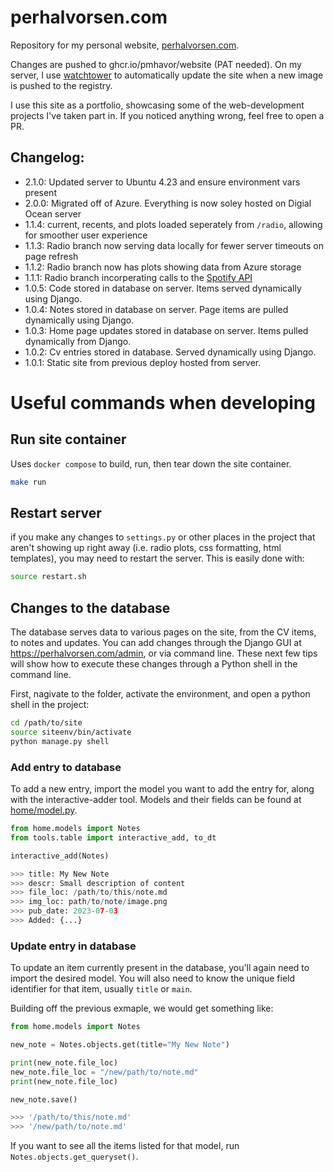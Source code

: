 # perhalvorsen.com 
Repository for my personal website, [perhalvorsen.com](https://perhalvorsen.com).

Changes are pushed to ghcr.io/pmhavor/website (PAT needed).
On my server, I use [watchtower](https://containrrr.dev/watchtower/) to automatically update the site when a new image is pushed to the registry.


I use this site as a portfolio, 
showcasing some of the web-development projects I've taken part in.
If you noticed anything wrong, feel free to open a PR.

## Changelog:
- 2.1.0: Updated server to Ubuntu 4.23 and ensure environment vars present
- 2.0.0: Migrated off of Azure. Everything is now soley hosted on Digial Ocean server
- 1.1.4: current, recents, and plots loaded seperately from `/radio`, allowing for smoother user experience
- 1.1.3: Radio branch now serving data locally for fewer server timeouts on page refresh
- 1.1.2: Radio branch now has plots showing data from Azure storage
- 1.1.1: Radio branch incorperating calls to the [Spotify API](developers.spotify.com)
- 1.0.5: Code stored in database on server. Items served dynamically using Django.
- 1.0.4: Notes stored in database on server. Page items are pulled dynamically using Django.
- 1.0.3: Home page updates stored in database on server. Items pulled dynamically from Django.
- 1.0.2: Cv entries stored in database. Served dynamically using Django.
- 1.0.1: Static site from previous deploy hosted from server.


# Useful commands when developing

## Run site container
Uses `docker compose` to build, run, then tear down the site container. 
```sh
make run
```


## Restart server 

if you make any changes to `settings.py` or other places in the project that aren't showing up right away (i.e. radio plots, css formatting, html templates),
 you may need to restart the server. This is easily done with:
```sh
source restart.sh
```

## Changes to the database 
The database serves data to various pages on the site, from the CV items, to notes and updates. 
You can add changes through the Django GUI at https://perhalvorsen.com/admin, or via command line. 
These next few tips will show how to execute these changes through a Python shell in the command line. 

First, nagivate to the folder, activate the environment, and open a python shell in the project:
```sh
cd /path/to/site
source siteenv/bin/activate
python manage.py shell
```

### Add entry to database

To add a new entry, import the model you want to add the entry for, along with the interactive-adder tool.
Models and their fields can be found at [home/model.py](home/models.py).

```python
from home.models import Notes
from tools.table import interactive_add, to_dt

interactive_add(Notes)

>>> title: My New Note
>>> descr: Small description of content
>>> file_loc: /path/to/this/note.md
>>> img_loc: path/to/note/image.png
>>> pub_date: 2023-07-03
>>> Added: {...}
``` 

### Update entry in database
To update an item currently present in the database, you'll again need to import the desired model.
You will also need to know the unique field identifier for that item, usually `title` or `main`.

Building off the previous exmaple, we would get something like:
```python
from home.models import Notes

new_note = Notes.objects.get(title="My New Note")

print(new_note.file_loc)
new_note.file_loc = "/new/path/to/note.md"
print(new_note.file_loc)

new_note.save()

>>> '/path/to/this/note.md'
>>> '/new/path/to/note.md'
```


If you want to see all the items listed for that model, run `Notes.objects.get_queryset()`. 

